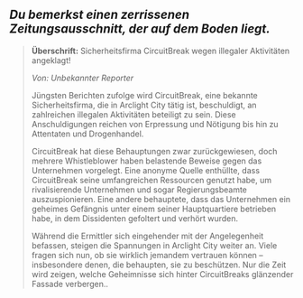 ## _Du bemerkst einen zerrissenen Zeitungsausschnitt, der auf dem Boden liegt._

> **Überschrift:** Sicherheitsfirma CircuitBreak wegen illegaler Aktivitäten angeklagt!
>
> _Von: Unbekannter Reporter_
>
> Jüngsten Berichten zufolge wird CircuitBreak, eine bekannte Sicherheitsfirma, die in Arclight City tätig ist, beschuldigt, an zahlreichen illegalen Aktivitäten beteiligt zu sein. Diese Anschuldigungen reichen von Erpressung und Nötigung bis hin zu Attentaten und Drogenhandel.
>
> CircuitBreak hat diese Behauptungen zwar zurückgewiesen, doch mehrere Whistleblower haben belastende Beweise gegen das Unternehmen vorgelegt. Eine anonyme Quelle enthüllte, dass CircuitBreak seine umfangreichen Ressourcen genutzt habe, um rivalisierende Unternehmen und sogar Regierungsbeamte auszuspionieren. Eine andere behauptete, dass das Unternehmen ein geheimes Gefängnis unter einem seiner Hauptquartiere betrieben habe, in dem Dissidenten gefoltert und verhört wurden.
>
> Während die Ermittler sich eingehender mit der Angelegenheit befassen, steigen die Spannungen in Arclight City weiter an. Viele fragen sich nun, ob sie wirklich jemandem vertrauen können – insbesondere denen, die behaupten, sie zu beschützen. Nur die Zeit wird zeigen, welche Geheimnisse sich hinter CircuitBreaks glänzender Fassade verbergen..
